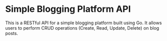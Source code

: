 # Simple Blogging Platform API
This is a RESTful API for a simple blogging platform built using Go. It allows users to perform CRUD operations (Create, Read, Update, Delete) on blog posts.


